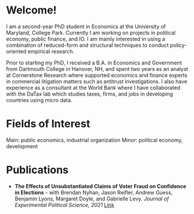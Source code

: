 # Welcome!

I am a second-year PhD student in Economics at the University of Maryland, College Park. Currently I am working on projects in political economy, public finance, and IO. I am mainly interested in using a combination of reduced-form and structural techniques to conduct policy-oriented empirical research.

Prior to starting my PhD, I received a B.A. in Economics and Government from Dartmouth College in Hanover, NH, and spent two years as an analyst at Cornerstone Research where supported economics and finance experts in commercial litigation matters such as antitrust investigations. I also have experience as a consultant at the World Bank where I have collaborated with the DaTax lab which studies taxes, firms, and jobs in developing countries using micro data.

# Fields of Interest
Main: public economics, industrial organization
Minor: political economy, development

# Publications 
- **The Effects of Unsubstantiated Claims of Voter Fraud on Confidence in Elections** - with Brendan Nyhan, Jason Reifler, Andrew Guess, Benjamin Lyons, Margaret Doyle, and Gabrielle Levy. *Journal of Experimental Political Science, 2021*
  [Link](https://www.cambridge.org/core/journals/journal-of-experimental-political-science/article/effects-of-unsubstantiated-claims-of-voter-fraud-on-trust-in-elections/9B4CE6DF2F573955071948B9F649DF7A)
